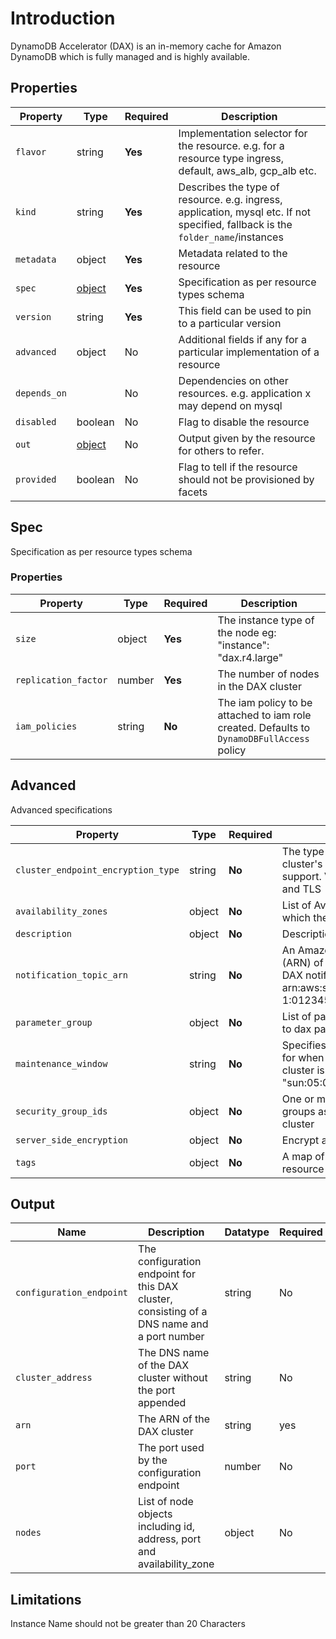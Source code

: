# Introduction

DynamoDB Accelerator (DAX) is an in-memory cache for Amazon DynamoDB which is fully managed and is highly available.

## Properties

| Property     | Type            | Required | Description                                                                                                                                    |
| ------------ | --------------- | -------- | ---------------------------------------------------------------------------------------------------------------------------------------------- |
| `flavor`     | string          | **Yes**  | Implementation selector for the resource. e.g. for a resource type ingress, default, aws_alb, gcp_alb etc.                                     |
| `kind`       | string          | **Yes**  | Describes the type of resource. e.g. ingress, application, mysql etc. If not specified, fallback is the `folder_name`/instances                |
| `metadata`   | object          | **Yes**  | Metadata related to the resource                                                                                                               |
| `spec`       | [object](#spec) | **Yes**  | Specification as per resource types schema                                                                                                     |
| `version`    | string          | **Yes**  | This field can be used to pin to a particular version                                                                                          |
| `advanced`   | object          | No       | Additional fields if any for a particular implementation of a resource                                                                         |
| `depends_on` |                 | No       | Dependencies on other resources. e.g. application x may depend on mysql                                                                        |
| `disabled`   | boolean         | No       | Flag to disable the resource                                                                                          
| `out`        | [object](#out)  | No       | Output given by the resource for others to refer.                                                                                              |
| `provided`   | boolean         | No       | Flag to tell if the resource should not be provisioned by facets   |
                                        

## Spec

Specification as per resource types schema

### Properties

| Property           | Type   | Required | Description                                                                                                                                                                                                                              |
| ------------------ | ------ | -------- | ---------------------------------------------------------------------------------------------------------------------------------------------------------------------------------------------------------------------------------------- |
| `size` | object | **Yes**  | The instance type of the node eg: "instance": "dax.r4.large"                                                                                    |
| `replication_factor`     | number | **Yes**  | The number of nodes in the DAX cluster |
| `iam_policies`     | string | **No**  | The iam policy to be attached to iam role created. Defaults to `DynamoDBFullAccess` policy |


## Advanced

Advanced specifications 

| Property           | Type   | Required | Description                                                                                                                                                                                                                              |
| ------------------ | ------ | -------- | ---------------------------------------------------------------------------------------------------------------------------------------------------------------------------------------------------------------------------------------- |
| `cluster_endpoint_encryption_type` | string | **No**  | The type of encryption the cluster's endpoint should support. Valid values are: NONE and TLS                                                                      |
| `availability_zones`     | object | **No**  | List of Availability Zones in which the nodes will be created |
| `description`     | object | **No**  | Description for the cluster |
| `notification_topic_arn`     | string | **No**  | An Amazon Resource Name (ARN) of an SNS topic to send DAX notifications to. Example: arn:aws:sns:us-east-1:012345678999:my_sns_topic |
| `parameter_group`     | object | **No**  | List of parameters to be passed to dax parameter group created |
| `maintenance_window`     | string | **No**  | Specifies the weekly time range for when maintenance on the cluster is performed. eg: "sun:05:00-sun:09:00" |
| `security_group_ids`     | object | **No**  | One or more VPC security groups associated with the cluster |
| `server_side_encryption`     | object | **No**  | Encrypt at rest options |
| `tags`     | object | **No**  | A map of tags to assign to the resource |

## Output 
| Name            | Description                                                          | Datatype | Required |
|-----------------|----------------------------------------------------------------------|----------|----------|
| `configuration_endpoint`   | The configuration endpoint for this DAX cluster, consisting of a DNS name and a port number                                      | string   | No      |
| `cluster_address`    | The DNS name of the DAX cluster without the port appended                                | string   | No      |
| `arn`  | The ARN of the DAX cluster | string      | yes      |
| `port` | The port used by the configuration endpoint                                           | number   | No      |
| `nodes` | List of node objects including id, address, port and availability_zone | object | No |

## Limitations
Instance Name should not be greater than 20 Characters
